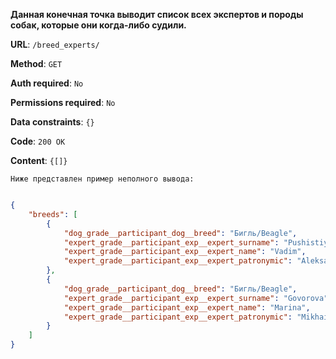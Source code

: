 **Данная конечная точка выводит список всех экспертов и породы собак, которые они когда-либо судили.**

**URL**: `/breed_experts/`

**Method**: `GET`

**Auth required**: `No`

**Permissions required**: `No`

**Data constraints**: `{}`

**Code**: `200 OK`

**Content**: `{[]}`

`Ниже представлен пример неполного вывода:`

``` json

{
    "breeds": [
        {
            "dog_grade__participant_dog__breed": "Бигль/Beagle",
            "expert_grade__participant_exp__expert_surname": "Pushistiy",
            "expert_grade__participant_exp__expert_name": "Vadim",
            "expert_grade__participant_exp__expert_patronymic": "Aleksandrovich"
        },
        {
            "dog_grade__participant_dog__breed": "Бигль/Beagle",
            "expert_grade__participant_exp__expert_surname": "Govorova",
            "expert_grade__participant_exp__expert_name": "Marina",
            "expert_grade__participant_exp__expert_patronymic": "Mikhailovna"
        }
    ]
}
```